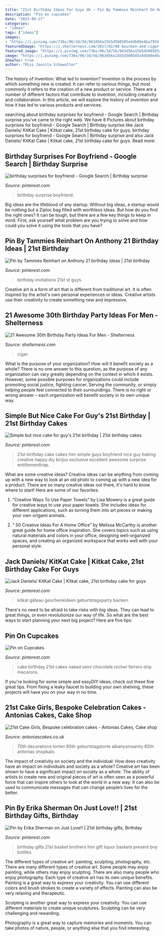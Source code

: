 ```yaml
---
title: "21st Birthday Ideas For Guys Uk ~ Pin By Tammies Reinhart On Anthony 21 Birthday Ideas"
description: "Pin on cupcakes"
date: "2023-09-27"
categories:
- "ideas"
tags: ["ideas"]
images:
- "https://i.pinimg.com/736x/96/3d/56/963d56a15b5d500585a4db89e4ba7934.jpg"
featuredImage: "https://i.shelterness.com/2017/02/08-bourbon-and-cigar-bar-is-what-any-adult-guy-will-like.jpg"
featured_image: "https://i.pinimg.com/736x/96/3d/56/963d56a15b5d500585a4db89e4ba7934.jpg"
image: "https://i.pinimg.com/736x/96/3d/56/963d56a15b5d500585a4db89e4ba7934.jpg"
ShowToc: true
author: "Miss Jaunita Schowalter"
---
```



The history of Invention: What led to invention?
Invention is the process by which something new is created. It can refer to various things, but most commonly it refers to the creation of a new product or service. There are a number of different factors that contribute to invention, including creativity and collaboration. In this article, we will explore the history of invention and how it has led to various products and services.

	

		
searching about birthday surprises for boyfriend - Google Search | Birthday surprise you've came to the right web. We have 8 Pictures about birthday surprises for boyfriend - Google Search | Birthday surprise like Jack Daniels/ KitKat Cake | Kitkat cake, 21st birthday cake for guys, birthday surprises for boyfriend - Google Search | Birthday surprise and also Jack Daniels/ KitKat Cake | Kitkat cake, 21st birthday cake for guys. Read more:
		
    
## Birthday Surprises For Boyfriend - Google Search | Birthday Surprise

<img loading=lazy src="https://i.pinimg.com/736x/ad/af/8f/adaf8f4926a2404022ff91e4eb7ed8f1--birthday-surprise-boyfriend-birthday-ideas-for-boyfriend.jpg" onerror="this.onerror=null;this.src='https://tse3.mm.bing.net/th?id=OIP.hNNTIK3yVL8qtR_HkeJRYQHaJ3&amp;pid=15.1';" alt="birthday surprises for boyfriend - Google Search | Birthday surprise">

_Source: pinterest.com_

>birthday surprise boyfriend. 

	

Big ideas are the lifeblood of any startup. Without big ideas, a startup would be nothing but a Ziploc bag filled with worthless ideas. But how do you find the right ones? It can be tough, but there are a few key things to keep in mind. First, ask yourself what problem are you trying to solve and how could you solve it using the tools that you have?

    
## Pin By Tammies Reinhart On Anthony 21 Birthday Ideas | 21st Birthday

<img loading=lazy src="https://i.pinimg.com/736x/ca/50/e5/ca50e5473ec890c0a4da887b5dc53bf0--st-birthday-invitations--birthday.jpg" onerror="this.onerror=null;this.src='https://tse1.mm.bing.net/th?id=OIP._nqu3tZg1w798bMMS7W4oQHaKU&amp;pid=15.1';" alt="Pin by Tammies Reinhart on Anthony 21 birthday ideas | 21st birthday">

_Source: pinterest.com_

>birthday invitations 21st st guys. 

	

Creative art is a form of art that is different from traditional art. It is often inspired by the artist's own personal experiences or ideas. Creative artists use their creativity to create something new and impressive.

    
## 21 Awesome 30th Birthday Party Ideas For Men - Shelterness

<img loading=lazy src="https://i.shelterness.com/2017/02/08-bourbon-and-cigar-bar-is-what-any-adult-guy-will-like.jpg" onerror="this.onerror=null;this.src='https://tse4.mm.bing.net/th?id=OIP.AMKtt7G9v9DiqazY5RP2iwHaKx&amp;pid=15.1';" alt="21 Awesome 30th Birthday Party Ideas For Men - Shelterness">

_Source: shelterness.com_

>cigar. 

	

What is the purpose of your organization? How will it benefit society as a whole?
There is no one answer to this question, as the purpose of any organization can vary greatly depending on the context in which it exists. However, some possible purposes for organizations could include promoting social justice, fighting cancer, Serving the community, or simply helping people feel connected to their surroundings. There is no right or wrong answer – each organization will benefit society in its own unique way.

    
## Simple But Nice Cake For Guy&#039;s 21st Birthday | 21st Birthday Cakes

<img loading=lazy src="https://i.pinimg.com/736x/a7/dd/78/a7dd78fe29f277bcbe64d39f71f7e773--guys-st-birthday--birthday.jpg" onerror="this.onerror=null;this.src='https://tse3.mm.bing.net/th?id=OIP.NsNrdBULsh1siZOsJriDDgHaJ3&amp;pid=15.1';" alt="Simple but nice cake for guy&#039;s 21st birthday | 21st birthday cakes">

_Source: pinterest.com_

>21st birthday cake cakes him simple guys boyfriend nice guy baking creative happy diy birijus exclusive excellent awesome surprise entitlementtrap. 

	

What are some creative ideas?
Creative ideas can be anything from coming up with a new way to look at an old photo to coming up with a new idea for a product. There are so many creative ideas out there, it's hard to know where to start! Here are some of our favorites: 
1. “Creative Ways To Use Paper Towels” by Lisa Mowery is a great guide for creative ways to use your paper towels. She includes ideas for different applications, such as turning them into art pieces or making your own origami animals.

2. “ 50 Creative Ideas For A Home Office” by Melissa McCarthy is another great guide for home office inspiration. She covers topics such as using natural materials and colors in your office, designing well-organized spaces, and creating an organized workspace that works well with your personal style.


    
## Jack Daniels/ KitKat Cake | Kitkat Cake, 21st Birthday Cake For Guys

<img loading=lazy src="https://i.pinimg.com/736x/96/3d/56/963d56a15b5d500585a4db89e4ba7934.jpg" onerror="this.onerror=null;this.src='https://tse2.mm.bing.net/th?id=OIP.uQ5NkdVwEnP0XWztAP52QwHaKW&amp;pid=15.1';" alt="Jack Daniels/ KitKat Cake | Kitkat cake, 21st birthday cake for guys">

_Source: pinterest.com_

>kitkat gâteau geschenkideen geburtstagsparty backen. 

	

There's no need to be afraid to take risks with big ideas. They can lead to great things, or even revolutionize our way of life. So what are the best ways to start planning your next big project? Here are five tips:

    
## Pin On Cupcakes

<img loading=lazy src="https://i.pinimg.com/736x/3f/88/89/3f88896657d1f031ac28691559320468.jpg" onerror="this.onerror=null;this.src='https://tse2.mm.bing.net/th?id=OIP.Ig0qZi_3pFWwgENcxwUbvwHaJQ&amp;pid=15.1';" alt="Pin on Cupcakes">

_Source: pinterest.com_

>cake birthday 21st cakes naked semi chocolate rocher ferrero drip macarons. 

	

If you're looking for some simple and easyDIY ideas, check out these five great tips. From fixing a leaky faucet to building your own shelving, these projects will have you on your way in no time.

    
## 21st Cake Girls, Bespoke Celebration Cakes - Antonias Cakes, Cake Shop

<img loading=lazy src="https://antoniascakes.co.uk/wp-content/uploads/2018/09/xl-rose-gold-70th-462x740.png" onerror="this.onerror=null;this.src='https://tse2.mm.bing.net/th?id=OIP.AK_eAuHgJImAdYvCivb_VQAAAA&amp;pid=15.1';" alt="21st Cake Girls, Bespoke celebration cakes - Antonias Cakes, Cake shop">

_Source: antoniascakes.co.uk_

>70th decorations torten 80th geburtstagstorte albanysinsanity 60th antonias shopkalo. 

	

The impact of creativity on society and the individual: How does creativity have an impact on individuals and society as a whole?
Creative art has been shown to have a significant impact on society as a whole. The ability of artists to create new and original pieces of art is often seen as a powerful force that can inspire others to look at the world in a new way. It can also be used to communicate messages that can change people’s lives for the better.

    
## Pin By Erika Sherman On Just Love!! | 21st Birthday Gifts, Birthday

<img loading=lazy src="https://i.pinimg.com/736x/01/7f/1a/017f1ab8b6e537b6d07f432c2541f3a5--st-birthday-presents-birthday-gifts.jpg" onerror="this.onerror=null;this.src='https://tse2.mm.bing.net/th?id=OIP.tbLXX7TtvBBnQKT15hBvIgHaJ3&amp;pid=15.1';" alt="Pin by Erika Sherman on Just Love!! | 21st birthday gifts, Birthday">

_Source: pinterest.com_

>birthday gifts 21st basket brothers him gift liquor baskets present boy bottles. 

	

The different types of creative art: painting, sculpting, photography, etc.
There are many different types of creative art. Some people may enjoy painting, while others may enjoy sculpting. There are also many people who enjoy photography. Each type of creative art has its own unique benefits.
Painting is a great way to express your creativity. You can use different colors and brush strokes to create a variety of effects. Painting can also be very relaxing and therapeutic.

Sculpting is another great way to express your creativity. You can use different materials to create unique sculptures. Sculpting can be very challenging and rewarding.

Photography is a great way to capture memories and moments. You can take photos of nature, people, or anything else that you find interesting.

